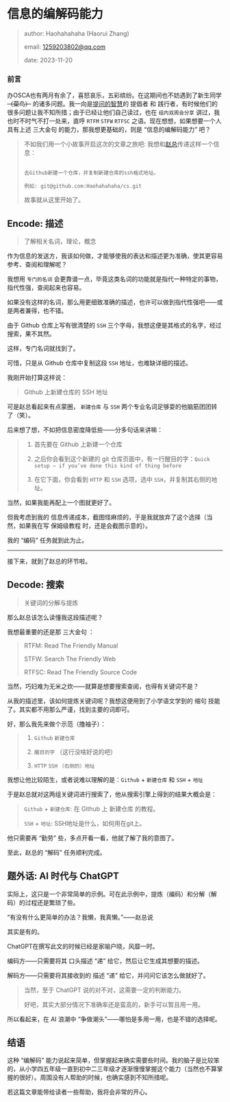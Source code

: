 # 信息的编解码能力

> author: Haohahahaha (Haorui Zhang)
>
> email: 1259203802@qq.com
>
> date: 2023-11-20

### 前言

办OSCA也有两月有余了，喜怒哀乐，五彩缤纷。在这期间也不妨遇到了新生同学 <del>（菜鸟）</del> 的诸多问题。我一向是[提问的智慧](https://github.com/ryanhanwu/How-To-Ask-Questions-The-Smart-Way/blob/master/README-zh_CN.md)的 提倡者 和 践行者，有时候他们的很多问题让我不知所措；由于已经让他们自己读过，也在 `组内双周会分享` 讲过，我也时不时气不打一处来，直呼 `RTFM` `STFW` `RTFSC` 之语。现在想想，如果想要一个人具有上述 三大金句 的能力，那我想更基础的，则是 “信息的编解码能力” 吧？

> 不如我们用一个小故事开启这次的文章之旅吧: 我想和[赵总](https://xmbtx.github.io/xmbtx-blog)传递这样一个信息：
>
> ```text
>
> 去Github新建一个仓库，并复制新建仓库的ssh格式地址。
>
> 例如: git@github.com:Haohahahaha/cs.git
>
> ```
>
> 故事就从这里开始了。

## Encode: 描述

> 了解相关名词，理论，概念

作为信息的发送方，我该如何做，才能够使我的表达和描述更为准确，使其更容易参考、查阅和理解呢？

我想用 `专门的名词` 会更靠谱一点，毕竟这类名词的功能就是指代一种特定的事物，指代性强，查阅起来也容易。

如果没有这样的名词，那么用更细致准确的描述，也许可以做到指代性强吧——或是两者兼得，也不错。

由于 Github 仓库上写有很清楚的 `SSH` 三个字母，我想这便是其格式的名字，经过搜索，果不其然。

这样，专门名词就找到了。

可惜，只是从 Github 仓库中复制这段 `SSH` 地址，也难缺详细的描述。

我刚开始打算这样说：

> Github 上新建仓库的 SSH 地址 

可是赵总看起来有点蒙圈， `新建仓库` 与 `SSH` 两个专业名词足够耍的他脑筋团团转了（笑）。

后来想了想，不如把信息密度降低些——分多句话来讲嘛：

> 1. 首先要在 Github 上新建一个仓库
>
> 2. 之后你会看到这个新建的 git 仓库页面中，有一行醒目的字：`Quick setup — if you’ve done this kind of thing before`
>
> 3. 在它下面，你会看到 `HTTP` 和 `SSH` 选项，选中 `SSH`，并复制其右侧的地址。

当然，如果我能再配上一个图就更好了。

但我考虑到我的 信息传递成本，截图怪麻烦的，于是我就放弃了这个选择（当然，如果我在写 保姆级教程 时，还是会截图示意的）。

我的 “编码”  任务就到此为止。

---

接下来，就到了赵总的环节啦。

## Decode: 搜索

> 关键词的分解与提炼

那么赵总该怎么读懂我这段描述呢？

我想最重要的还是那 三大金句 ：

> RTFM: Read The Friendly Manual
>
> STFW: Search The Friendly Web
>
> RTFSC: Read The Friendly Source Code

当然，巧妇难为无米之炊——就算是想要搜索查阅，也得有关键词不是？

从我的描述里，该如何提炼关键词呢？我想这便用到了小学语文学到的 缩句 技能了。其实都不用那么严谨，找到主要的词即可。

好，那么我先来做个示范（撸袖子）：

> 1. `Github` `新建仓库`
>
> 2. `醒目的字`  （这行没啥好说的吧）
>
> 3. `HTTP` `SSH` `（右侧的）地址`

我想让他比较陌生，或者说难以理解的是：`Github` + `新建仓库` 和 `SSH` + `地址`

于是赵总就对这两组关键词进行搜索了，他从搜索引擎上得到的结果大概会是：

> `Github` + `新建仓库`: 在 Github 上 新建仓库 的教程。
>
> `SSH` + `地址`: SSH地址是什么，如何用在git上。

他只需要再 “勤劳” 些，多点开看一看，他就了解了我的意图了。

至此，赵总的 “解码” 任务顺利完成。

## 题外话: AI 时代与 ChatGPT

实际上，这只是一个非常简单的示例。可在此示例中，提炼（编码）和分解（解码）的过程还是繁琐了些。

“有没有什么更简单的办法？我懒，我真懒。”——赵总说

其实是有的。

ChatGPT在撰写此文的时候已经是家喻户晓，风靡一时。

编码方——只需要将其 口头描述 “递” 给它，然后让它生成其想要的描述。

解码方——只需要将其接收到的 描述 “递” 给它，并问问它该怎么做就好了。

> 当然，至于 ChatGPT 说的对不对，这需要一定的判断能力。
>
> 好吧，其实大部分情况下准确率还是蛮高的，新手可以暂且用一用。

所以看起来，在 AI 浪潮中 “争做潮头”——哪怕是多用一用，也是不错的选择呢。

## 结语

这种 “编解码” 能力说起来简单，但掌握起来确实需要些时间。我的脑子是比较笨的，从小学四五年级一直到初中二三年级才逐渐慢慢掌握这个能力（当然也不算掌握的很好）。周围没有人帮助的时候，也确实感到不知所措呢。

若这篇文章能带给读者一些帮助，我将会非常的开心。
